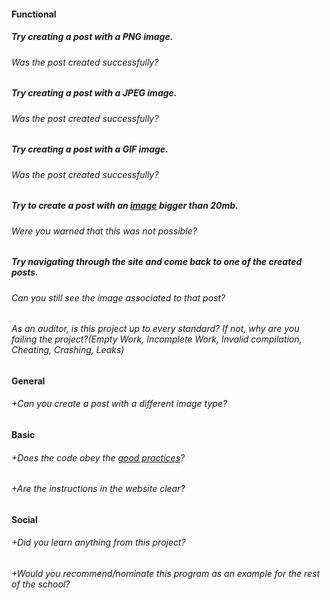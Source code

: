 #### Functional

##### Try creating a post with a PNG image.

###### Was the post created successfully?

##### Try creating a post with a JPEG image.

###### Was the post created successfully?

##### Try creating a post with a GIF image.

###### Was the post created successfully?

##### Try to create a post with an [image](https://effigis.com/wp-content/themes/effigis_2014/img/RapidEye_RapidEye_5m_RGB_Altotting_Germany_Agriculture_and_Forestry_2009MAY17_8bits_sub_r_2.jpg) bigger than 20mb.

###### Were you warned that this was not possible?

##### Try navigating through the site and come back to one of the created posts.

###### Can you still see the image associated to that post?

###### As an auditor, is this project up to every standard? If not, why are you failing the project?(Empty Work, Incomplete Work, Invalid compilation, Cheating, Crashing, Leaks)

#### General

###### +Can you create a post with a different image type?

#### Basic

###### +Does the code obey the [good practices](../../good-practices/README.md)?

###### +Are the instructions in the website clear?

#### Social

###### +Did you learn anything from this project?

###### +Would you recommend/nominate this program as an example for the rest of the school?
